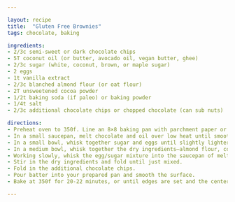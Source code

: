 ```yaml
---

layout: recipe
title:  "Gluten Free Brownies"
tags: chocolate, baking

ingredients:
- 2/3c semi-sweet or dark chocolate chips
- 5T coconut oil (or butter, avocado oil, vegan butter, ghee)
- 2/3c sugar (white, coconut, brown, or maple sugar)
- 2 eggs
- 1t vanilla extract
- 2/3c blanched almond flour (or oat flour)
- 2T unsweetened cocoa powder
- 1/2t baking soda (if paleo) or baking powder
- 1/4t salt
- 2/3c additional chocolate chips or chopped chocolate (can sub nuts)

directions:
- Preheat oven to 350f. Line an 8×8 baking pan with parchment paper or spray with nonstick spray.
- In a small saucepan, melt chocolate and oil over low heat until smooth and glossy. Remove from heat and set aside to cool slightly.
- In a small bowl, whisk together sugar and eggs until slightly lighter in color and until they pass the ribbon test (when you lift the whisk the mixture should stream down evenly in “ribbons”). Set aside.
- In a medium bowl, whisk together the dry ingredients–almond flour, cocoa, baking soda, and salt.
- Working slowly, whisk the egg/sugar mixture into the saucepan of melted chocolate. Whisk until smooth. Stir in vanilla and mix in.
- Stir in the dry ingredients and fold until just mixed.
- Fold in the additional chocolate chips.
- Pour batter into your prepared pan and smooth the surface.
- Bake at 350f for 20-22 minutes, or until edges are set and the center is still ever so slightly underdone. (The remaining heat should set the center as it cools.) Don't overcook or they'll end up super crumbly. Allow brownies to cool before slicing.

---
```

